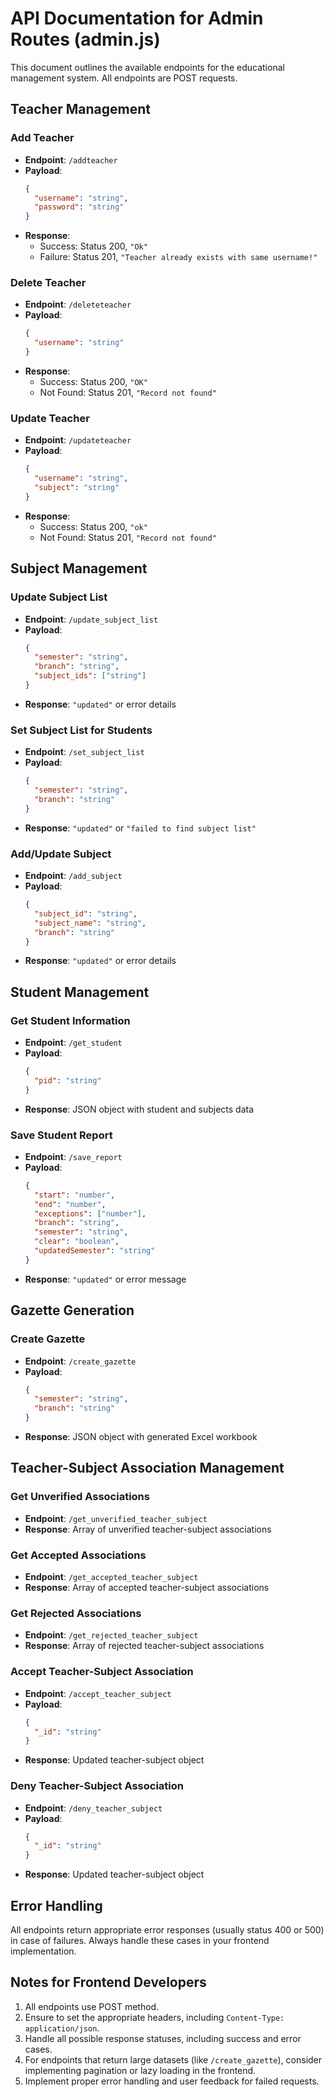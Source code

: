 # API Documentation for Admin Routes (admin.js)

This document outlines the available endpoints for the educational management system. All endpoints are POST requests.

## Teacher Management

### Add Teacher
- **Endpoint**: `/addteacher`
- **Payload**: 
  ```json
  { 
    "username": "string", 
    "password": "string" 
  }
  ```
- **Response**: 
  - Success: Status 200, `"Ok"`
  - Failure: Status 201, `"Teacher already exists with same username!"`

### Delete Teacher
- **Endpoint**: `/deleteteacher`
- **Payload**: 
  ```json
  { 
    "username": "string" 
  }
  ```
- **Response**: 
  - Success: Status 200, `"OK"`
  - Not Found: Status 201, `"Record not found"`

### Update Teacher
- **Endpoint**: `/updateteacher`
- **Payload**: 
  ```json
  { 
    "username": "string", 
    "subject": "string" 
  }
  ```
- **Response**: 
  - Success: Status 200, `"ok"`
  - Not Found: Status 201, `"Record not found"`

## Subject Management

### Update Subject List
- **Endpoint**: `/update_subject_list`
- **Payload**: 
  ```json
  { 
    "semester": "string", 
    "branch": "string", 
    "subject_ids": ["string"] 
  }
  ```
- **Response**: `"updated"` or error details

### Set Subject List for Students
- **Endpoint**: `/set_subject_list`
- **Payload**: 
  ```json
  { 
    "semester": "string", 
    "branch": "string" 
  }
  ```
- **Response**: `"updated"` or `"failed to find subject list"`

### Add/Update Subject
- **Endpoint**: `/add_subject`
- **Payload**: 
  ```json
  { 
    "subject_id": "string", 
    "subject_name": "string", 
    "branch": "string" 
  }
  ```
- **Response**: `"updated"` or error details

## Student Management

### Get Student Information
- **Endpoint**: `/get_student`
- **Payload**: 
  ```json
  { 
    "pid": "string" 
  }
  ```
- **Response**: JSON object with student and subjects data

### Save Student Report
- **Endpoint**: `/save_report`
- **Payload**: 
  ```json
  { 
    "start": "number", 
    "end": "number", 
    "exceptions": ["number"], 
    "branch": "string", 
    "semester": "string", 
    "clear": "boolean", 
    "updatedSemester": "string" 
  }
  ```
- **Response**: `"updated"` or error message

## Gazette Generation

### Create Gazette
- **Endpoint**: `/create_gazette`
- **Payload**: 
  ```json
  { 
    "semester": "string", 
    "branch": "string" 
  }
  ```
- **Response**: JSON object with generated Excel workbook

## Teacher-Subject Association Management

### Get Unverified Associations
- **Endpoint**: `/get_unverified_teacher_subject`
- **Response**: Array of unverified teacher-subject associations

### Get Accepted Associations
- **Endpoint**: `/get_accepted_teacher_subject`
- **Response**: Array of accepted teacher-subject associations

### Get Rejected Associations
- **Endpoint**: `/get_rejected_teacher_subject`
- **Response**: Array of rejected teacher-subject associations

### Accept Teacher-Subject Association
- **Endpoint**: `/accept_teacher_subject`
- **Payload**: 
  ```json
  { 
    "_id": "string" 
  }
  ```
- **Response**: Updated teacher-subject object

### Deny Teacher-Subject Association
- **Endpoint**: `/deny_teacher_subject`
- **Payload**: 
  ```json
  { 
    "_id": "string" 
  }
  ```
- **Response**: Updated teacher-subject object

## Error Handling

All endpoints return appropriate error responses (usually status 400 or 500) in case of failures. Always handle these cases in your frontend implementation.

## Notes for Frontend Developers

1. All endpoints use POST method.
2. Ensure to set the appropriate headers, including `Content-Type: application/json`.
3. Handle all possible response statuses, including success and error cases.
4. For endpoints that return large datasets (like `/create_gazette`), consider implementing pagination or lazy loading in the frontend.
5. Implement proper error handling and user feedback for failed requests.
